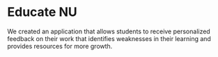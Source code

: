 # Educate NU

We created an application that allows students to receive personalized feedback on their work that identifies weaknesses in their learning and provides resources for more growth. 
